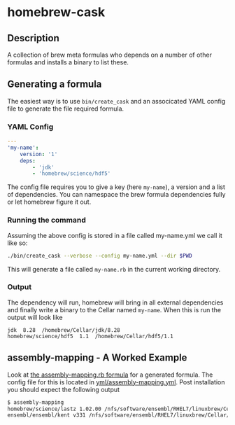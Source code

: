 # homebrew-cask

## Description
A collection of brew meta formulas who depends on a number of other formulas and installs a binary to list these.

## Generating a formula
The easiest way is to use `bin/create_cask` and an associcated YAML config file to generate the file required formula.

### YAML Config

```yaml
---
'my-name':
    version: '1'
    deps:
        - 'jdk'
        - 'homebrew/science/hdf5'
```

The config file requires you to give a key (here `my-name`), a version and a list of dependencies. You can namespace the brew formula dependencies fully or let homebrew figure it out.

### Running the command

Assuming the above config is stored in a file called my-name.yml we call it like so:

```bash
./bin/create_cask --verbose --config my-name.yml --dir $PWD
```

This will generate a file called `my-name.rb` in the current working directory.

### Output

The dependency will run, homebrew will bring in all external dependencies and finally write a binary to the Cellar named `my-name`. When this is run the output will look like

```
jdk  8.28  /homebrew/Cellar/jdk/8.28
homebrew/science/hdf5  1.1  /homebrew/Cellar/hdf5/1.1
```

## assembly-mapping - A Worked Example
Look at [the assembly-mapping.rb formula](https://github.com/Ensembl/homebrew-cask/blob/master/assembly-mapping.rb) for a generated formula. The config file for this is located in [yml/assembly-mapping.yml](https://github.com/Ensembl/homebrew-cask/blob/master/yml/assembly-mapping.yml). Post installation you should expect the following output

```bash
$ assembly-mapping
homebrew/science/lastz 1.02.00 /nfs/software/ensembl/RHEL7/linuxbrew/Cellar/lastz/1.02.00
ensembl/ensembl/kent v331 /nfs/software/ensembl/RHEL7/linuxbrew/Cellar/kent/v331
```
